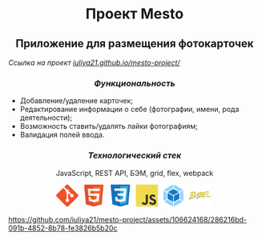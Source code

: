 <h1 align="center"> Проект Mesto</h1>
<h2 align="center">Приложение для размещения фотокарточек</h2>

*Ссылка на проект [iuliya21.github.io/mesto-project/](https://iuliya21.github.io/mesto-project/)*

<h3 align="center"><i>Функциональность</i></h3>

- Добавление/удаление карточек;
- Редактирование информации о себе (фотографии, имени, рода деятельности);
- Возможность ставить/удалять лайки фотографиям;
- Валидация полей ввода.

<h3 align="center"><i>Технологический стек</i></h3>
<p align="center">JavaScript, REST API, БЭМ, grid, flex, webpack</p>

<div align="center">
  <img src="https://github.com/devicons/devicon/blob/master/icons/git/git-original.svg" title="git" alt="git" width="45" height="45"/>&nbsp
  <img src="https://github.com/devicons/devicon/blob/master/icons/html5/html5-original.svg" title="html5" alt="html5" width="45" height="45"/>&nbsp
  <img src="https://github.com/devicons/devicon/blob/master/icons/css3/css3-original.svg" title="css" alt="css" width="45" height="45"/>&nbsp
  <img src="https://github.com/devicons/devicon/blob/master/icons/javascript/javascript-original.svg" title="javascript" alt="javascript" width="45" height="45"/>&nbsp
  <img src="https://github.com/devicons/devicon/blob/master/icons/webpack/webpack-original.svg" title="webpack" alt="webpack" width="45" height="45"/>&nbsp;
  <img src="https://github.com/devicons/devicon/blob/master/icons/babel/babel-original.svg" title="babel" alt="babel" width="45" height="45"/>&nbsp;
</div>


  https://github.com/iuliya21/mesto-project/assets/106624168/286216bd-091b-4852-8b78-fe3826b5b20c
